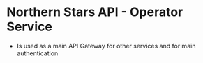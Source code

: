 # Northern Stars API - Operator Service

- Is used as a main API Gateway for other services and for main authentication
